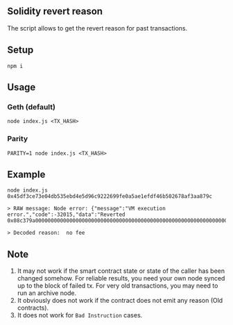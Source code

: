 ## Solidity revert reason 

The script allows to get the revert reason for past transactions.

## Setup

`npm i`

## Usage

### Geth (default)

`node index.js <TX_HASH>`

### Parity

`PARITY=1 node index.js <TX_HASH>`

## Example
```
node index.js 0x45df3ce73e04db535ebd4e5d96c9222699fe0a5ae1efdf46b502678af3aa879c

> RAW message: Node error: {"message":"VM execution error.","code":-32015,"data":"Reverted 0x08c379a0000000000000000000000000000000000000000000000000000000000000002000000000000000000000000000000000000000000000000000000000000000066e6f206665650000000000000000000000000000000000000000000000000000"}

> Decoded reason:  no fee

```

## Note
1. It may not work if the smart contract state or state of the caller has been changed somehow. For reliable results, you need your own node synced up to the block of failed tx. For very old transactions, you may need to run an archive node.
2. It obviously does not work if the contract does not emit any reason (Old contracts).
3. It does not work for `Bad Instruction` cases.
